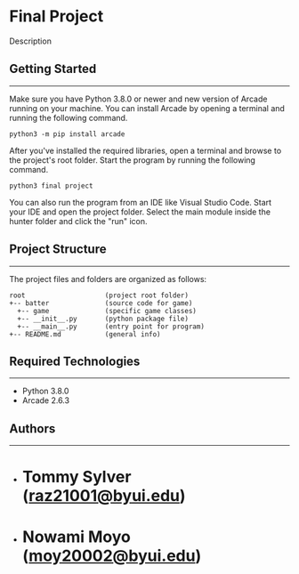 # Final Project
Description

## Getting Started
---
Make sure you have Python 3.8.0 or newer and new version of Arcade running on your machine. You can install Arcade by opening a terminal 
and running the following command.
```
python3 -m pip install arcade
```
After you've installed the required libraries, open a terminal and browse to the 
project's root folder. Start the program by running the following command.
```
python3 final project
```
You can also run the program from an IDE like Visual Studio Code. Start your IDE 
and open the project folder. Select the main module inside the hunter folder and 
click the "run" icon.

## Project Structure
---
The project files and folders are organized as follows:
```
root                    (project root folder)
+-- batter              (source code for game)
  +-- game              (specific game classes)
  +-- __init__.py       (python package file)
  +-- __main__.py       (entry point for program)
+-- README.md           (general info)
```

## Required Technologies
---
* Python 3.8.0
* Arcade 2.6.3

## Authors
---
* # Tommy Sylver (raz21001@byui.edu)
* # Nowami Moyo (moy20002@byui.edu)

